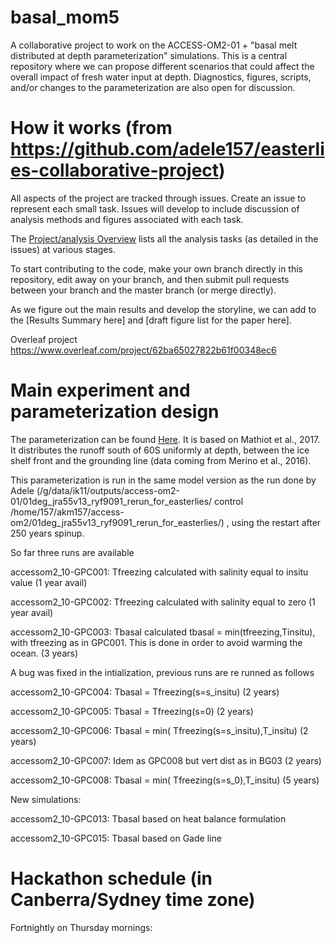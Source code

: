 # basal_mom5

A collaborative project to work on the ACCESS-OM2-01 + "basal melt distributed at depth parameterization" simulations. This is a central repository where we can propose different scenarios that could affect the overall impact of fresh water input at depth. Diagnostics, figures, scripts, and/or changes to the parameterization are also open for discussion.

# How it works (from https://github.com/adele157/easterlies-collaborative-project)

All aspects of the project are tracked through issues. Create an issue to represent each small task. Issues will develop to include discussion of analysis methods and figures associated with each task.

The [Project/analysis Overview](https://github.com/pedrocol/basal_mom5-collaborative-project/projects/1) lists all the analysis tasks (as detailed in the issues) at various stages.

To start contributing to the code, make your own branch directly in this repository, edit away on your branch, and then submit pull requests between your branch and the master branch (or merge directly).

As we figure out the main results and develop the storyline, we can add to the [Results Summary here] and [draft figure list for the paper here].

Overleaf project https://www.overleaf.com/project/62ba65027822b61f00348ec6

# Main experiment and parameterization design

The parameterization can be found [Here](https://github.com/pedrocol/basal_routines/tree/master/MOM_routines). It is based on Mathiot et al., 2017. It distributes the runoff south of 60S uniformly at depth, between the ice shelf front and the grounding line (data coming from Merino et al., 2016).

This parameterization is run in the same model version as the run done by Adele (/g/data/ik11/outputs/access-om2-01/01deg_jra55v13_ryf9091_rerun_for_easterlies/ control /home/157/akm157/access-om2/01deg_jra55v13_ryf9091_rerun_for_easterlies/) , using the restart after 250 years spinup.

So far three runs are available

accessom2_10-GPC001: Tfreezing calculated with salinity equal to insitu value (1 year avail)

accessom2_10-GPC002: Tfreezing calculated with salinity equal to zero (1 year avail)

accessom2_10-GPC003: Tbasal calculated tbasal = min(tfreezing,Tinsitu), with tfreezing as in GPC001. This is done in order to avoid warming the ocean. (3 years)
 
A bug was fixed in the intialization, previous runs are re runned as follows

accessom2_10-GPC004: Tbasal = Tfreezing(s=s_insitu) (2 years)

accessom2_10-GPC005: Tbasal = Tfreezing(s=0) (2 years)

accessom2_10-GPC006: Tbasal = min( Tfreezing(s=s_insitu),T_insitu) (2 years)

accessom2_10-GPC007: Idem as GPC008 but vert dist as in BG03 (2 years)

accessom2_10-GPC008: Tbasal = min( Tfreezing(s=s_0),T_insitu) (5 years)

New simulations:

accessom2_10-GPC013: Tbasal based on heat balance formulation

accessom2_10-GPC015: Tbasal based on Gade line

# Hackathon schedule (in Canberra/Sydney time zone)

Fortnightly on Thursday mornings:



